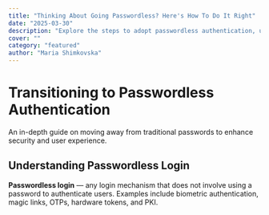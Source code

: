 ```yaml
---
title: "Thinking About Going Passwordless? Here's How To Do It Right"
date: "2025-03-30"
description: "Explore the steps to adopt passwordless authentication, understand its benefits, and learn how solutions like SuperTokens facilitate secure, password-free logins.​"
cover: ""
category: "featured"
author: "Maria Shimkovska"
---
```


# Transitioning to Passwordless Authentication
An in-depth guide on moving away from traditional passwords to enhance security and user experience. 

## Understanding Passwordless Login

**Passwordless login** &mdash; any login mechanism that does not involve using a password to authenticate users. Examples include biometric authentication, magic links, OTPs, hardware tokens, and PKI. 
